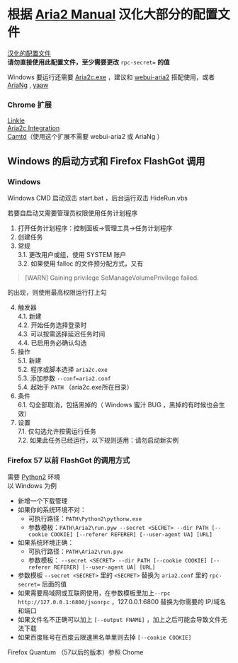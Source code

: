 # 根据 [Aria2 Manual](https://aria2.github.io/manual/en/html/) 汉化大部分的配置文件  

[汉化的配置文件](https://github.com/lilyvya/aria2-conf/blob/master/aria2.conf)  
**请勿直接使用此配置文件，至少需要更改** `rpc-secret=` **的值**  

Windows 要运行还需要 [Aria2c.exe](https://github.com/aria2/aria2/releases) ，建议和 [webui-aria2](https://github.com/ziahamza/webui-aria2) 搭配使用，或者 [AriaNg](https://github.com/mayswind/AriaNg) , [yaaw](https://github.com/binux/yaaw)  


### Chrome 扩展
[Linkle](https://chrome.google.com/webstore/detail/linkle/okcgleaeeoddghoiabpapmnkckncbjba?hl=zh-CN)  
[Aria2c Integration](https://chrome.google.com/webstore/detail/aria2c-integration/cnkefpcjiolhnmhfpjbjpidgncnajlmf?hl=zh-CN)  
[Camtd](https://chrome.google.com/webstore/detail/camtd-aria2-download-mana/lcfobgbcebdnnppciffalfndpdfeence/related?utm_source=chrome-ntp-icon)（使用这个扩展不需要 webui-aria2 或 AriaNg ）  

## Windows 的启动方式和 Firefox FlashGot 调用  

### Windows  
Windows CMD 启动双击 start.bat ，后台运行双击 HideRun.vbs  

若要自启动又需要管理员权限使用任务计划程序  

1. 打开任务计划程序：控制面板→管理工具→任务计划程序  
2. 创建任务  
3. 常规  
 3.1. 更改用户或组，使用 SYSTEM 账户  
 3.2. 如果使用 falloc 的文件预分配方式，又有  

 >[WARN] Gaining privilege SeManageVolumePrivilege failed.  

 的出现，则使用最高权限运行打上勾  

4. 触发器  
 4.1. 新建  
 4.2. 开始任务选择登录时  
 4.3. 可以按需选择延迟任务时间  
 4.4. 已启用务必确认勾选  
5. 操作  
 5.1. 新建  
 5.2. 程序或脚本选择 `aria2c.exe`  
 5.3. 添加参数 `--conf=aria2.conf`  
 5.4. 起始于 `PATH` （aria2c.exe所在目录）  
6. 条件  
 6.1. 勾全部取消，包括黑掉的（ Windows 蜜汁 BUG ，黑掉的有时候也会生效）  
7. 设置  
 7.1. 仅勾选允许按需运行任务  
 7.2. 如果此任务已经运行，以下规则适用：请勿启动新实例

### Firefox 57 以前 FlashGot 的调用方式  
需要 [Python2](https://www.python.org/downloads/windows/) 环境  
以 Windows 为例  

* 新增一个下载管理  
* 如果你的系统环境不对：  
  * 可执行路径：`PATH\Python2\pythonw.exe`  
  * 参数模板：`PATH\Aria2\run.pyw --secret <SECRET> --dir PATH [--cookie COOKIE] [--referer REFERER] [--user-agent UA] [URL]`  
* 如果系统环境正确：  
  * 可执行路径：`PATH\Aria2\run.pyw`  
  * 参数模板： `--secret <SECRET> --dir PATH [--cookie COOKIE] [--referer REFERER] [--user-agent UA] [URL]`  
* 参数模板 `--secret <SECRET>` 里的 `<SECRET>` 替换为 `aria2.conf` 里的 `rpc-secret=` 后面的值  
* 如果需要局域网或互联网使用，在参数模板里加上`--rpc http://127.0.0.1:6800/jsonrpc` ，127.0.0.1:6800 替换为你需要的 IP/域名和端口  
* 如果文件名不正确可以加上 `[--output FNAME]` ，加上之后可能会导致文件无法下载  
* 如果百度账号在百度云限速黑名单里则去掉 `[--cookie COOKIE]`  

Firefox Quantum （57以后的版本）参照 Chome
